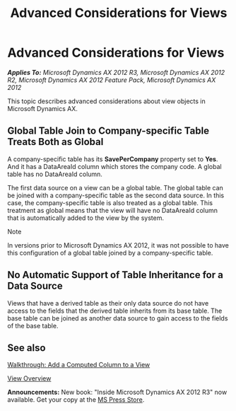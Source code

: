 ﻿---
title: Advanced Considerations for Views
TOCTitle: Advanced Considerations for Views
ms:assetid: 8199a884-da59-4089-8332-2877323ce075
ms:mtpsurl: https://msdn.microsoft.com/en-us/library/Gg862505(v=AX.60)
ms:contentKeyID: 35246141
ms.date: 05/18/2015
mtps_version: v=AX.60
---

# Advanced Considerations for Views 


_**Applies To:** Microsoft Dynamics AX 2012 R3, Microsoft Dynamics AX 2012 R2, Microsoft Dynamics AX 2012 Feature Pack, Microsoft Dynamics AX 2012_

This topic describes advanced considerations about view objects in Microsoft Dynamics AX.

## Global Table Join to Company-specific Table Treats Both as Global

A company-specific table has its **SavePerCompany** property set to **Yes**. And it has a DataAreaId column which stores the company code. A global table has no DataAreaId column.

The first data source on a view can be a global table. The global table can be joined with a company-specific table as the second data source. In this case, the company-specific table is also treated as a global table. This treatment as global means that the view will have no DataAreaId column that is automatically added to the view by the system.


> [!NOTE]
> <P>In versions prior to Microsoft Dynamics AX 2012, it was not possible to have this configuration of a global table joined by a company-specific table.</P>



## No Automatic Support of Table Inheritance for a Data Source

Views that have a derived table as their only data source do not have access to the fields that the derived table inherits from its base table. The base table can be joined as another data source to gain access to the fields of the base table.

## See also

[Walkthrough: Add a Computed Column to a View](walkthrough-add-a-computed-column-to-a-view.md)

[View Overview](view-overview.md)

  
**Announcements:** New book: "Inside Microsoft Dynamics AX 2012 R3" now available. Get your copy at the [MS Press Store](https://www.microsoftpressstore.com/store/inside-microsoft-dynamics-ax-2012-r3-9780735685109).

